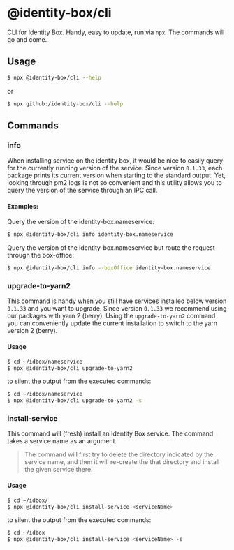 # @identity-box/cli

CLI for Identity Box. Handy, easy to update, run via `npx`.
The commands will go and come.

## Usage

```bash
$ npx @identity-box/cli --help
```

or

```bash
$ npx github:/identity-box/cli --help
```

## Commands

### info

When installing service on the identity box, it would be nice to easily
query for the currently running version of the service. Since version `0.1.33`, each package prints its current version when starting to the standard output. Yet, looking through pm2 logs is not so convenient and this utility allows you to query the version of the service through an IPC call.

#### Examples:

Query the version of the identity-box.nameservice:

```bash
$ npx @identity-box/cli info identity-box.nameservice
```

Query the version of the identity-box.nameservice but route the request through the box-office:

```bash
$ npx @identity-box/cli info --boxOffice identity-box.nameservice
```

### upgrade-to-yarn2

This command is handy when you still have services installed below version `0.1.33` and you want to upgrade. Since version `0.1.33` we recommend using our packages with yarn 2 (berry). Using the `upgrade-to-yarn2` command you can conveniently update the current installation to switch to the yarn version 2 (berry).

#### Usage

```bash
$ cd ~/idbox/nameservice
$ npx @identity-box/cli upgrade-to-yarn2
```

to silent the output from the executed commands:

```bash
$ cd ~/idbox/nameservice
$ npx @identity-box/cli upgrade-to-yarn2 -s
```

### install-service

This command will (fresh) install an Identity Box service. The command takes a service name as an argument.

> The command will first try to delete the directory indicated by the service name, and then it will re-create the that directory and install the given service there.

#### Usage

```bash
$ cd ~/idbox/
$ npx @identity-box/cli install-service <serviceName>
```

to silent the output from the executed commands:

```bash
$ cd ~/idbox
$ npx @identity-box/cli install-service <serviceName> -s
```
